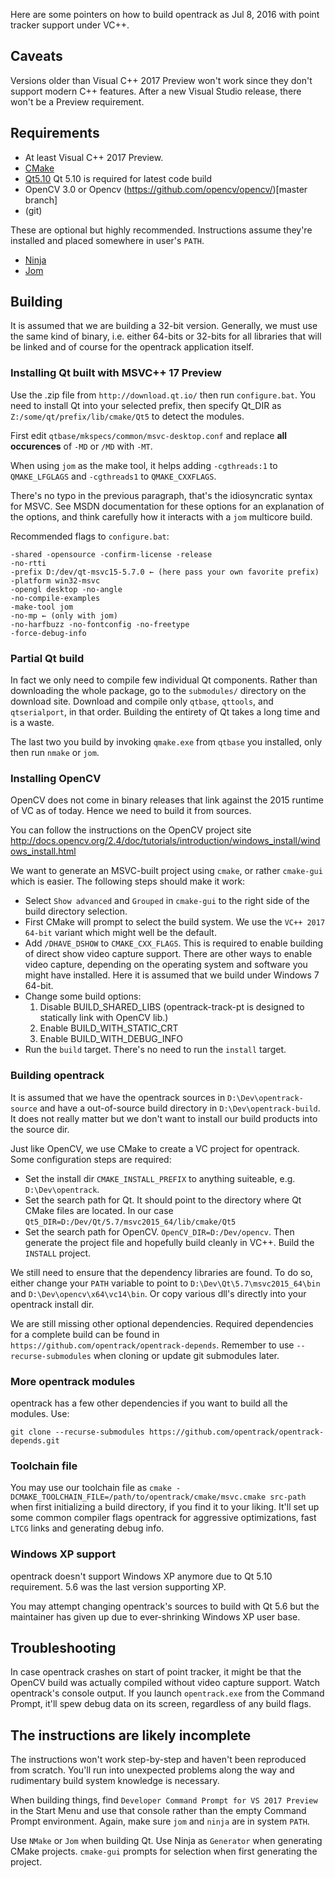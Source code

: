 Here are some pointers on how to build opentrack as Jul 8, 2016 with point tracker support under VC++.

## Caveats

Versions older than Visual C++ 2017 Preview won't work since they don't support modern C++ features. After a new Visual Studio release, there won't be a Preview requirement.

## Requirements
- At least Visual C++ 2017 Preview.
- [CMake](https://cmake.org/downloads/)
- [Qt5.10](https://download.qt.io/archive/qt/5.10/) Qt 5.10 is required for latest code build
- OpenCV 3.0 or Opencv (https://github.com/opencv/opencv/)[master branch]
- (git)

These are optional but highly recommended. Instructions assume they're installed and placed somewhere in user's `PATH`.

- [Ninja](https://github.com/ninja-build/ninja)
- [Jom](https://wiki.qt.io/Jom)

## Building
It is assumed that we are building a 32-bit version. Generally, we must use the same kind of binary, i.e. either 64-bits or 32-bits for all libraries that will be linked and of course for the opentrack application itself.

### Installing Qt built with MSVC++ 17 Preview

Use the .zip file from `http://download.qt.io/` then run `configure.bat`. You need to install Qt into your selected prefix, then specify Qt_DIR as `Z:/some/qt/prefix/lib/cmake/Qt5` to detect the modules.

First edit `qtbase/mkspecs/common/msvc-desktop.conf` and replace **all occurences** of `-MD` or `/MD` with `-MT`.

When using `jom` as the make tool, it helps adding `-cgthreads:1` to `QMAKE_LFGLAGS` and `-cgthreads1` to `QMAKE_CXXFLAGS`.

There's no typo in the previous paragraph, that's the idiosyncratic syntax for MSVC. See MSDN documentation for these options for an explanation of the options, and think carefully how it interacts with a `jom` multicore build.

Recommended flags to `configure.bat`:

```
-shared -opensource -confirm-license -release
-no-rtti
-prefix D:/dev/qt-msvc15-5.7.0 ← (here pass your own favorite prefix)
-platform win32-msvc
-opengl desktop -no-angle
-no-compile-examples
-make-tool jom
-no-mp ← (only with jom)
-no-harfbuzz -no-fontconfig -no-freetype
-force-debug-info
```

### Partial Qt build

In fact we only need to compile few individual Qt components. Rather than downloading the whole package, go to the `submodules/` directory on the download site. Download and compile only `qtbase`, `qttools`, and `qtserialport`, in that order. Building the entirety of Qt takes a long time and is a waste.

The last two you build by invoking `qmake.exe` from `qtbase` you installed, only then run `nmake` or `jom`.

### Installing OpenCV

OpenCV does not come in binary releases that link against the 2015 runtime of VC as of today. Hence we need to build it from sources. 

You can follow the instructions on the OpenCV project site http://docs.opencv.org/2.4/doc/tutorials/introduction/windows_install/windows_install.html

We want to generate an MSVC-built project using `cmake`, or rather `cmake-gui` which is easier. The following steps should make it work:
- Select `Show advanced` and `Grouped` in `cmake-gui` to the right side of the build directory selection.
- First CMake will prompt to select the build system. We use the `VC++ 2017 64-bit` variant which might well be the default.
- Add `/DHAVE_DSHOW` to `CMAKE_CXX_FLAGS`. This is required to enable building of direct show video capture support. There are other ways to enable video capture, depending on the operating system and software you might have installed. Here it is assumed that we build under Windows 7 64-bit.
- Change some build options:
    1. Disable BUILD_SHARED_LIBS (opentrack-track-pt is designed to statically link with OpenCV lib.)
    1. Enable BUILD_WITH_STATIC_CRT
    1. Enable BUILD_WITH_DEBUG_INFO
- Run the `build` target. There's no need to run the `install` target.

### Building opentrack
It is assumed that we have the opentrack sources in `D:\Dev\opentrack-source` and have a out-of-source build directory in `D:\Dev\opentrack-build`. It does not really matter but we don't want to install our build products into the source dir. 

Just like OpenCV, we use CMake to create a VC project for opentrack. Some configuration steps are required:
- Set the install dir `CMAKE_INSTALL_PREFIX` to anything suiteable, e.g. `D:\Dev\opentrack`.
- Set the search path for Qt. It should point to the directory where Qt CMake files are located. In our case `Qt5_DIR=D:/Dev/Qt/5.7/msvc2015_64/lib/cmake/Qt5`
- Set the search path for OpenCV. `OpenCV_DIR=D:/Dev/opencv`.
Then generate the project file and hopefully build cleanly in VC++. Build the `INSTALL` project.

We still need to ensure that the dependency libraries are found. To do so, either change your `PATH` variable to point to `D:\Dev\Qt\5.7\msvc2015_64\bin` and `D:\Dev\opencv\x64\vc14\bin`. Or copy various dll's directly into your opentrack install dir.

We are still missing other optional dependencies. Required dependencies for a complete build can be found in `https://github.com/opentrack/opentrack-depends`. Remember to use `--recurse-submodules` when cloning or update git submodules later.


### More opentrack modules

opentrack has a few other dependencies if you want to build all the modules. Use:

```
git clone --recurse-submodules https://github.com/opentrack/opentrack-depends.git
```

### Toolchain file

You may use our toolchain file as `cmake -DCMAKE_TOOLCHAIN_FILE=/path/to/opentrack/cmake/msvc.cmake src-path` when first initializing a build directory, if you find it to your liking. It'll set up some common compiler flags opentrack for aggressive optimizations, fast `LTCG` links and generating debug info.

### Windows XP support

opentrack doesn't support Windows XP anymore due to Qt 5.10 requirement. 5.6 was the last version supporting XP.

You may attempt changing opentrack's sources to build with Qt 5.6 but the maintainer has given up due to ever-shrinking Windows XP user base.

## Troubleshooting
In case opentrack crashes on start of point tracker, it might be that the OpenCV build was actually compiled without video capture support. Watch opentrack's console output. If you launch `opentrack.exe` from the Command Prompt, it'll spew debug data on its screen, regardless of any build flags.

## The instructions are likely incomplete

The instructions won't work step-by-step and haven't been reproduced from scratch. You'll run into unexpected problems along the way and rudimentary build system knowledge is necessary.

When building things, find `Developer Command Prompt for VS 2017 Preview` in the Start Menu and use that console rather than the empty Command Prompt environment. Again, make sure `jom` and `ninja` are in system `PATH`.

Use `NMake` or `Jom` when building Qt. Use Ninja as `Generator` when generating CMake projects. `cmake-gui` prompts for selection when first generating the project.